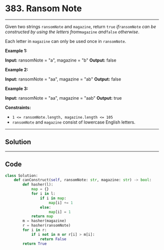 # 383. Ransom Note

---

Given two strings `ransomNote` and `magazine`, return `true` _if_`ransomNote` _can be constructed by using the letters from_`magazine` _and_`false` _otherwise_.

Each letter in `magazine` can only be used once in `ransomNote`.

 

**Example 1:**


**Input:** ransomNote = "a", magazine = "b"
**Output:** false


**Example 2:**


**Input:** ransomNote = "aa", magazine = "ab"
**Output:** false


**Example 3:**


**Input:** ransomNote = "aa", magazine = "aab"
**Output:** true


 

**Constraints:**

  * `1 <= ransomNote.length, magazine.length <= 105`
  * `ransomNote` and `magazine` consist of lowercase English letters.

---

## Solution



---

## Code
```python
class Solution:
    def canConstruct(self, ransomNote: str, magazine: str) -> bool:
        def hasher(l):
            map = {}
            for i in l:
                if i in map:
                    map[i] += 1
                else:
                    map[i] = 1
            return map
        m = hasher(magazine)
        r = hasher(ransomNote)
        for i in r:
            if i not in m or r[i] > m[i]:
                return False
        return True
```
